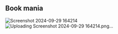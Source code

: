 ## Book mania
![Screenshot 2024-09-29 164214](https://github.com/user-attachments/assets/14967101-f8cc-4367-a00f-5ef50fbba839)
![Uploading Screenshot 2024-09-29 164214.png…]()
